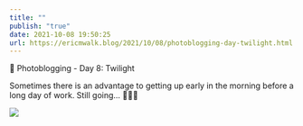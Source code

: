 ```yaml
---
title: ""
publish: "true"
date: 2021-10-08 19:50:25
url: https://ericmwalk.blog/2021/10/08/photoblogging-day-twilight.html
---
```


📸 Photoblogging - Day 8: Twilight

Sometimes there is an advantage to getting up early in the morning before a long day of work. Still going... 🏃🏻‍♂️

![](https://ericmwalk.blog/uploads/2021/27e8aed2f1.jpg)